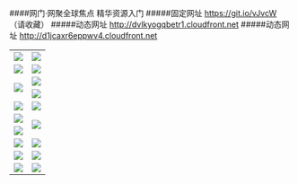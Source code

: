 ####网门·网聚全球焦点 精华资源入门
#####固定网址 https://git.io/vJvcW （请收藏）
#####动态网址 http://dvlkyogqbetr1.cloudfront.net
#####动态网址 http://d1jcaxr6eppwv4.cloudfront.net
<table>
  <tr height="1"></tr>
  <tr>
    <td><a href="https://dvlkyogqbetr1.cloudfront.net" target="_blank"><img src="https://dvlkyogqbetr1.cloudfront.net/Up/0WMDT0.jpg" /></a></td>
    <td><a href="https://dvlkyogqbetr1.cloudfront.net/oNote.aspx" target="_blank"><img src="https://dvlkyogqbetr1.cloudfront.net/Up/0WZTT0.jpg" /></a></td>
  </tr>
  <tr>
    <td><a href="https://dvlkyogqbetr1.cloudfront.net/onUP.aspx?name=https://d29duwb7un2osd.cloudfront.net/0/" target="_blank"><img src="https://dvlkyogqbetr1.cloudfront.net/Up/0DTW.jpg"/></a></td>
    <td><a href="https://dvlkyogqbetr1.cloudfront.net/ogST.aspx" target="_blank"><img src="https://dvlkyogqbetr1.cloudfront.net/Up/ST.jpg"/></a></td>
  </tr>
  <tr>
    <td rowspan=2><a href="https://dvlkyogqbetr1.cloudfront.net/ogUP.aspx?name=WJ.mp4" target="_blank"><img src="https://dvlkyogqbetr1.cloudfront.net/Up/WJ.jpg" /></a></td>
    <td><a href="https://dvlkyogqbetr1.cloudfront.net/ogUP.aspx?name=DKC.mp4&count=13" target="_blank"><img src="https://dvlkyogqbetr1.cloudfront.net/Up/DKC.jpg" /></a></td> 
  </tr>
  <tr>
    <td><a href="https://dvlkyogqbetr1.cloudfront.net/ogUP.aspx?name=LRWS.mp4&count=6B:12,5A:10,5B:35,4A:14,4B:19,3A:10,3B:26,2A:16,2B:21,1A:23,1B:29" target="_blank"><img src="https://dvlkyogqbetr1.cloudfront.net/Up/LRWS.jpg" /></a></td>
  </tr>
  <tr>
    <td><a href="https://dvlkyogqbetr1.cloudfront.net/ogUP.aspx?name=WJZM.mp4&count=12" target="_blank"><img src="https://dvlkyogqbetr1.cloudfront.net/Up/WJZM.jpg" /></a></td>
    <td><a href="https://dvlkyogqbetr1.cloudfront.net/ogUP.aspx?name=XTFY.mp4&count=12" target="_blank"><img src="https://dvlkyogqbetr1.cloudfront.net/Up/XTFY.jpg" /></a></td>
  </tr>
  <tr>
    <td><a href="https://dvlkyogqbetr1.cloudfront.net/ogUP.aspx?name=JQR.mp4&count=2" target="_blank"><img src="https://dvlkyogqbetr1.cloudfront.net/Up/JQR.jpg" /></a></td>   
    <td rowspan=2><a href="https://dvlkyogqbetr1.cloudfront.net/ogUP.aspx?name=JP.mp4&count=9" target="_blank"><img src="https://dvlkyogqbetr1.cloudfront.net/Up/JP.jpg" /></td>
  </tr>
  <tr>
    <td><a href="https://dvlkyogqbetr1.cloudfront.net/ogUP.aspx?name=MTDWH.mp4&count=28" target="_blank"><img src="https://dvlkyogqbetr1.cloudfront.net/Up/MTDWH.jpg" /></a></td>
  </tr>
  <tr>
    <td><a href="https://dvlkyogqbetr1.cloudfront.net/ogUP.aspx?name=4SZG.mp4&count=05:9,04:20&current=05:9" target="_blank"><img src="https://dvlkyogqbetr1.cloudfront.net/Up/4SZG0.jpg" /></a></td>
    <td><a href="https://dvlkyogqbetr1.cloudfront.net/ogUP.aspx?name=4SDJ.mp4&count=05:24,04:52&current=05:24" target="_blank"><img src="https://dvlkyogqbetr1.cloudfront.net/Up/4SDJ0.jpg" /></a></td>
  </tr>
  <tr>
    <td><a href="https://dvlkyogqbetr1.cloudfront.net/ogUP.aspx?name=FG.zip" target="_blank"><img src="https://dvlkyogqbetr1.cloudfront.net/Up/FG.jpg" /></a></td>
    <td><a href="https://dvlkyogqbetr1.cloudfront.net/ogUP.aspx?name=FGA.apk" target="_blank"><img src="https://dvlkyogqbetr1.cloudfront.net/Up/FGA.jpg" /></a></td>
  </tr>
  <tr>
    <td><a href="https://dvlkyogqbetr1.cloudfront.net/ogUP.aspx?name=U.zip" target="_blank"><img src="https://dvlkyogqbetr1.cloudfront.net/Up/U.jpg" /></a></td>
    <td><a href="https://dvlkyogqbetr1.cloudfront.net/ogUP.aspx?name=UA.apk" target="_blank"><img src="https://dvlkyogqbetr1.cloudfront.net/Up/UA.jpg" /></a></td>
  </tr>
</table>
